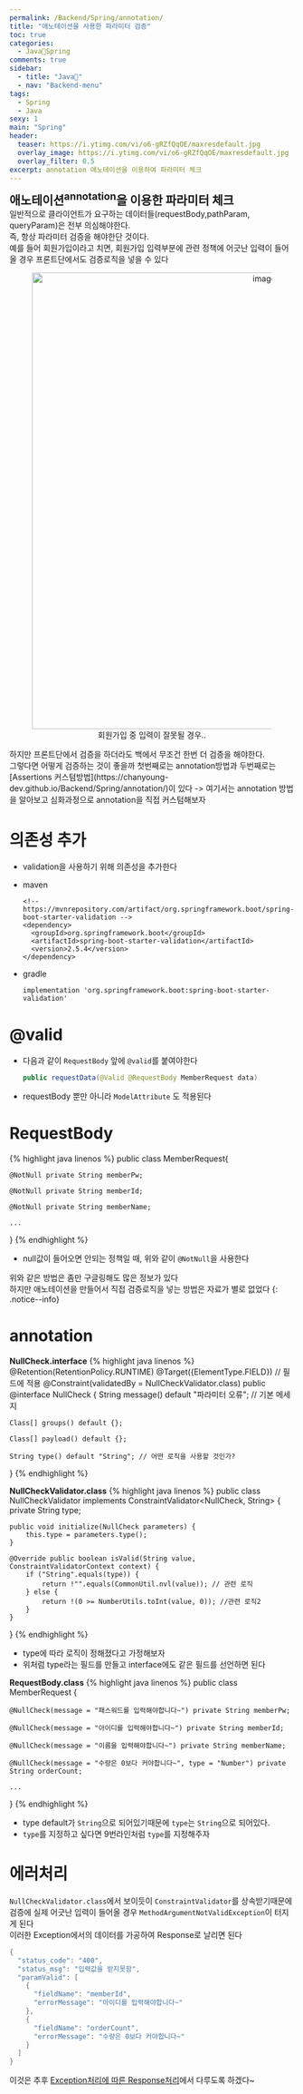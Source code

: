 ```yaml
---
permalink: /Backend/Spring/annotation/
title: "애노테이션을 사용한 파라미터 검증"
toc: true
categories:
  - Java🐛Spring
comments: true
sidebar:
  - title: "Java🐛"
  - nav: "Backend-menu"
tags:
  - Spring
  - Java
sexy: 1
main: "Spring"
header:
  teaser: https://i.ytimg.com/vi/o6-gRZfQqOE/maxresdefault.jpg
  overlay_image: https://i.ytimg.com/vi/o6-gRZfQqOE/maxresdefault.jpg
  overlay_filter: 0.5
excerpt: annotation 애노테이션을 이용하여 파라미터 체크
---
```


<span style = "font-size:1.5em;  font-weight: 700;">애노테이션<sup>annotation</sup>을 이용한 파라미터 체크</span><br>
일반적으로 클라이언트가 요구하는 데이터들(requestBody,pathParam, queryParam)은 전부 의심해야한다.<br>
즉, 항상 파라미터 검증을 해야한단 것이다.<br>
예를 들어 회원가입이라고 치면, 회원가입 입력부분에 관련 정책에 어긋난 입력이 들어올 경우 프론트단에서도 검증로직을 넣을 수 있다<br>
<figure align="center">
<img width="805" alt="image" src='https://user-images.githubusercontent.com/46098949/194760873-ec9d2741-af71-45d1-a251-88cc81efef86.png'>
<figcaption align="center">회원가입 중 입력이 잘못될 경우..</figcaption>
</figure>
하지만 프론트단에서 검증을 하더라도 백에서 무조건 한번 더 검증을 해야한다.<br>
그렇다면 어떻게 검증하는 것이 좋을까 첫번째로는 annotation방법과 두번째로는 [Assertions 커스텀방법](https://chanyoung-dev.github.io/Backend/Spring/annotation/)이 있다  
-> 여기서는 annotation 방법을 알아보고 심화과정으로 annotation을 직접 커스텀해보자


# 의존성 추가
- validation을 사용하기 위해 의존성을 추가한다
- maven
  ```
  <!-- https://mvnrepository.com/artifact/org.springframework.boot/spring-boot-starter-validation -->
  <dependency>
    <groupId>org.springframework.boot</groupId>
    <artifactId>spring-boot-starter-validation</artifactId>
    <version>2.5.4</version>
  </dependency>
  ```

- gradle
  ```
  implementation 'org.springframework.boot:spring-boot-starter-validation'
  ```


# @valid
- 다음과 같이 `RequestBody` 앞에 `@valid`를 붙여야한다
  ```java
  public requestData(@Valid @RequestBody MemberRequest data)
  ```
- requestBody 뿐만 아니라 `ModelAttribute` 도 적용된다

# RequestBody
{% highlight java linenos %}
public class MemberRequest{

    @NotNull private String memberPw;

    @NotNull private String memberId;

    @NotNull private String memberName;

    ...
}
{% endhighlight %}
- null값이 들어오면 안되는 정책일 때, 위와 같이 `@NotNull`을 사용한다


위와 같은 방법은 좀만 구글링해도 많은 정보가 있다<br>
하지만 애노테이션을 만들어서 직접 검증로직을 넣는 방법은 자료가 별로 없었다
{: .notice--info}


# annotation
**NullCheck.interface**
{% highlight java linenos %}
@Retention(RetentionPolicy.RUNTIME) 
@Target({ElementType.FIELD}) // 필드에 적용
@Constraint(validatedBy = NullCheckValidator.class) 
public @interface NullCheck {
    String message() default "파라미터 오류"; // 기본 메세지

    Class[] groups() default {};

    Class[] payload() default {};

    String type() default "String"; // 어떤 로직을 사용할 것인가?
}
{% endhighlight %}

**NullCheckValidator.class**
{% highlight java linenos %}
public class NullCheckValidator implements ConstraintValidator<NullCheck, String> {
    private String type;

    public void initialize(NullCheck parameters) {
        this.type = parameters.type();
    }

    @Override public boolean isValid(String value, ConstraintValidatorContext context) {
        if ("String".equals(type)) {
            return !"".equals(CommonUtil.nvl(value)); // 관련 로직
        } else {
            return !(0 >= NumberUtils.toInt(value, 0)); //관련 로직2
        }
    }

}
{% endhighlight %}
- type에 따라 로직이 정해졌다고 가정해보자
- 위처럼 type라는 필드를 만들고 interface에도 같은 필드를 선언하면 된다

**RequestBody.class**
{% highlight java linenos %}
public class MemberRequest {

    @NullCheck(message = "패스워드를 입력해야합니다~") private String memberPw;

    @NullCheck(message = "아이디를 입력해야합니다~") private String memberId;

    @NullCheck(message = "이름을 입력해야합니다~") private String memberName;

    @NullCheck(message = "수량은 0보다 커야합니다~", type = "Number") private String orderCount;

    ...
}
{% endhighlight %}
- type default가 `String`으로 되어있기때문에 `type`는 `String`으로 되어있다.
- `type`를 지정하고 싶다면 9번라인처럼 `type`를 지정해주자


# 에러처리
`NullCheckValidator.class`에서 보이듯이 `ConstraintValidator`를 상속받기때문에 검증에 실제 어긋난 입력이 들어올 경우 `MethodArgumentNotValidException`이 터지게 된다  
이러한 Exception에서의 데이터를 가공하여 Response로 날리면 된다
```java
{
  "status_code": "400",
  "status_msg": "입력값을 받지못함",
  "paramValid": [
    {
      "fieldName": "memberId",
      "errorMessage": "아이디를 입력해야합니다~"
    },
    {
      "fieldName": "orderCount",
      "errorMessage": "수량은 0보다 커야합니다~"
    }
  ]
}

```

이것은 추후 [Exception처리에 따른 Response처리](https://chanyoung-dev.github.io/Backend/Spring/exceptionHandler/)에서 다루도록 하겠다~